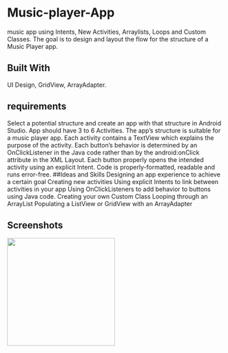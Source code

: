 # Music-player-App
music app using Intents, New Activities, Arraylists, Loops and Custom Classes.
The goal is to design and layout the flow for the structure of a Music Player app.
## Built With
UI Design, GridView, ArrayAdapter.
## requirements
Select a potential structure and create an app with that structure in Android Studio.
App should have 3 to 6 Activities.
The app’s structure is suitable for a music player app.
Each activity contains a TextView which explains the purpose of the activity.
Each button’s behavior is determined by an OnClickListener in the Java code rather than by the android:onClick attribute in the XML Layout.
Each button properly opens the intended activity using an explicit Intent.
Code is properly-formatted, readable and runs error-free.
##Ideas and Skills
    Designing an app experience to achieve a certain goal
    Creating new activities
    Using explicit Intents to link between activities in your app
    Using OnClickListeners to add behavior to buttons using Java code.
    Creating your own Custom Class
    Looping through an ArrayList
    Populating a ListView or GridView with an ArrayAdapter

## Screenshots
<img src="Screenshot_20190429-220816.png" width="250">


